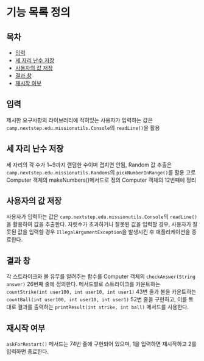 # 기능 목록 정의

## 목차
- [입력](#입력)
- [세 자리 난수 저장](#세-자리-난수-저장)
- [사용자의 값 저장](#사용자의-값-저장)
- [결과 창](#결과-창)
- [재시작 여부](#재시작-여부)

## 입력
제시한 요구사항의 라이브러리에 적혀있는
사용자가 입력하는 값은 `camp.nextstep.edu.missionutils.Console`의 `readLine()`을 활용

## 세 자리 난수 저장
세 자리의 각 수가 1~9까지 랜덤한 수이며 겹치면 안됨, Random 값 추출은 `camp.nextstep.edu.missionutils.Randoms`의 `pickNumberInRange()`를 
활용 고로 Computer 객체의 makeNumbers()메서드로 정의 Computer 객체의 12번째에 정리

## 사용자의 값 저장
사용자가 입력하는 값은 `camp.nextstep.edu.missionutils.Console`의 `readLine()`을 활용하여 값을 추출한다. 자릿수가 초과하거나 잘못된 값을 입력할 경우,
사용자가 잘못된 값을 입력할 경우 `IllegalArgumentException`을 발생시킨 후 애플리케이션을 종료한다.

## 결과 창
각 스트라이크와 볼 유무를 알려주는 함수를 Computer 객체의 `checkAnswer(String answer)` 26번째 줄에 정의한다.
메서드별로 스트라이크를 카운트하는 `countStrike(int user100, int user10, int user1)` 43번 줄과 볼을 카운트하는 `countBall(int user100, int user10, int user1)` 52번 줄을 구현하고, 이를 토대로 결과를 출력하는 `printResult(int strike, int ball)` 메서드를 사용한다.

## 재시작 여부
`askForRestart()` 메서드는 74번 줄에 구현되어 있으며, 1을 입력하면 재시작하고 2를 입력하면 종료한다.

